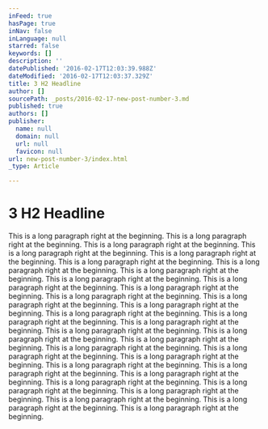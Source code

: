 ```yaml
---
inFeed: true
hasPage: true
inNav: false
inLanguage: null
starred: false
keywords: []
description: ''
datePublished: '2016-02-17T12:03:39.988Z'
dateModified: '2016-02-17T12:03:37.329Z'
title: 3 H2 Headline
author: []
sourcePath: _posts/2016-02-17-new-post-number-3.md
published: true
authors: []
publisher:
  name: null
  domain: null
  url: null
  favicon: null
url: new-post-number-3/index.html
_type: Article

---
```

# 3 H2 Headline

This is a long paragraph right at the beginning. This is a long paragraph right at the beginning. This is a long paragraph right at the beginning. This is a long paragraph right at the beginning. This is a long paragraph right at the beginning. This is a long paragraph right at the beginning. This is a long paragraph right at the beginning. This is a long paragraph right at the beginning. This is a long paragraph right at the beginning. This is a long paragraph right at the beginning. This is a long paragraph right at the beginning. This is a long paragraph right at the beginning. This is a long paragraph right at the beginning. This is a long paragraph right at the beginning. This is a long paragraph right at the beginning. This is a long paragraph right at the beginning. This is a long paragraph right at the beginning. This is a long paragraph right at the beginning. This is a long paragraph right at the beginning. This is a long paragraph right at the beginning. This is a long paragraph right at the beginning. This is a long paragraph right at the beginning. This is a long paragraph right at the beginning. This is a long paragraph right at the beginning. This is a long paragraph right at the beginning. This is a long paragraph right at the beginning. This is a long paragraph right at the beginning. This is a long paragraph right at the beginning. This is a long paragraph right at the beginning. This is a long paragraph right at the beginning. This is a long paragraph right at the beginning. This is a long paragraph right at the beginning.